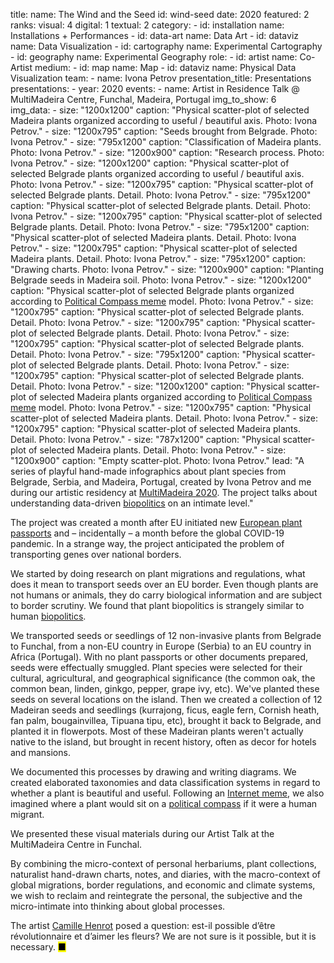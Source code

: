 title: 
    name: The Wind and the Seed
id: wind-seed
date: 2020
featured: 2
ranks:
    visual: 4
    digital: 1
    textual: 2
category: 
    - id: installation
      name: Installations + Performances
    - id: data-art
      name: Data Art
    - id: dataviz
      name: Data Visualization
    - id: cartography
      name: Experimental Cartography
    - id: geography
      name: Experimental Geography
role:
    - id: artist
      name: Co-Artist
medium:
    - id: map
      name: Map
    - id: dataviz
      name: Physical Data Visualization
team:
    - name: Ivona Petrov
presentation_title: Presentations
presentations:
    - year: 2020
      events:
        - name: Artist in Residence Talk @ MultiMadeira Centre, Funchal, Madeira, Portugal 
img_to_show: 6       
img_data:
    - size: "1200x1200"
      caption: "Physical scatter-plot of selected Madeira plants organized according to useful / beautiful axis. Photo: Ivona Petrov."
    - size: "1200x795"
      caption: "Seeds brought from Belgrade. Photo: Ivona Petrov."
    - size: "795x1200"
      caption: "Classification of Madeira plants. Photo: Ivona Petrov."
    - size: "1200x900"
      caption: "Research process. Photo: Ivona Petrov."
    - size: "1200x1200"
      caption: "Physical scatter-plot of selected Belgrade plants organized according to useful / beautiful axis. Photo: Ivona Petrov."
    - size: "1200x795"
      caption: "Physical scatter-plot of selected Belgrade plants. Detail. Photo: Ivona Petrov."
    - size: "795x1200"
      caption: "Physical scatter-plot of selected Belgrade plants. Detail. Photo: Ivona Petrov."
    - size: "1200x795"
      caption: "Physical scatter-plot of selected Belgrade plants. Detail. Photo: Ivona Petrov."
    - size: "795x1200"
      caption: "Physical scatter-plot of selected Madeira plants. Detail. Photo: Ivona Petrov."
    - size: "1200x795"
      caption: "Physical scatter-plot of selected Madeira plants. Detail. Photo: Ivona Petrov."
    - size: "795x1200"
      caption: "Drawing charts. Photo: Ivona Petrov."
    - size: "1200x900"
      caption: "Planting Belgrade seeds in Madeira soil. Photo: Ivona Petrov."
    - size: "1200x1200"
      caption: "Physical scatter-plot of selected Belgrade plants organized according to <a href='https://knowyourmeme.com/memes/political-compass' target='_blank'>Political Compass meme</a> model. Photo: Ivona Petrov."
    - size: "1200x795"
      caption: "Physical scatter-plot of selected Belgrade plants. Detail. Photo: Ivona Petrov."
    - size: "1200x795"
      caption: "Physical scatter-plot of selected Belgrade plants. Detail. Photo: Ivona Petrov."
    - size: "1200x795"
      caption: "Physical scatter-plot of selected Belgrade plants. Detail. Photo: Ivona Petrov."
    - size: "795x1200"
      caption: "Physical scatter-plot of selected Belgrade plants. Detail. Photo: Ivona Petrov."
    - size: "1200x795"
      caption: "Physical scatter-plot of selected Belgrade plants. Detail. Photo: Ivona Petrov."
    - size: "1200x1200"
      caption: "Physical scatter-plot of selected Madeira plants organized according to <a href='https://knowyourmeme.com/memes/political-compass' target='_blank'>Political Compass meme</a> model. Photo: Ivona Petrov."
    - size: "1200x795"
      caption: "Physical scatter-plot of selected Madeira plants. Detail. Photo: Ivona Petrov."
    - size: "1200x795"
      caption: "Physical scatter-plot of selected Madeira plants. Detail. Photo: Ivona Petrov."
    - size: "787x1200"
      caption: "Physical scatter-plot of selected Madeira plants. Detail. Photo: Ivona Petrov."
    - size: "1200x900"
      caption: "Empty scatter-plot. Photo: Ivona Petrov."
lead: "A series of playful hand-made infographics about plant species from Belgrade, Serbia, and Madeira, Portugal, created by Ivona Petrov and me during our artistic residency at <a href='https://www.multimadeira.com/' target='_blank'>MultiMadeira 2020</a>. The project talks about understanding data-driven <a href='https://en.wikipedia.org/wiki/Biopolitics' target='_blank'>biopolitics</a> on an intimate level."

The project was created a month after EU initiated new <a href='https://www.europarl.europa.eu/doceo/document/E-9-2019-003753_EN.html' target='_blank'>European plant passports</a> and – incidentally – a month before the global COVID-19 pandemic. In a strange way, the project anticipated the problem of transporting genes over national borders. 

We started by doing research on plant migrations and regulations, what does it mean to transport seeds over an EU border. Even though plants are not humans or animals, they do carry biological information and are subject to border scrutiny. We found that plant biopolitics is strangely similar to human <a href='https://en.wikipedia.org/wiki/Biopolitics' target='_blank'>biopolitics</a>.  

We transported seeds or seedlings of 12 non-invasive plants from Belgrade to Funchal, from a non-EU country in Europe (Serbia) to an EU country in Africa (Portugal). With no plant passports or other documents prepared, seeds were effectually smuggled. Plant species were selected for their cultural, agricultural, and geographical significance (the common oak, the common bean, linden, ginkgo, pepper, grape ivy, etc). We've planted these seeds on several locations on the island. Then we created a collection of 12 Madeiran seeds and seedlings (kurrajong, ficus, eagle fern, Cornish heath, fan palm, bougainvillea, Tipuana tipu, etc), brought it back to Belgrade, and planted it in flowerpots. Most of these Madeiran plants weren't actually native to the island, but brought in recent history, often as decor for hotels and mansions.

We documented this processes by drawing and writing diagrams. We created elaborated taxonomies and data classification systems in regard to whether a plant is beautiful and useful. Following an <a href='https://knowyourmeme.com/memes/political-compass' target='_blank'>Internet meme</a>, we also imagined where a plant would sit on a <a href='https://www.politicalcompass.org/' target='_blank'>political compass</a> if it were a human migrant.

We presented these visual materials during our Artist Talk at the MultiMadeira Centre in Funchal.

By combining the micro-context of personal herbariums, plant collections, naturalist hand-drawn charts, notes, and diaries, with the macro-context of global migrations, border regulations, and economic and climate systems, we wish to reclaim and reintegrate the personal, the subjective and the micro-intimate into thinking about global processes. 

The artist <a href='https://www.camillehenrot.fr/fr/work/61/est-il-possible-detre-revolutionnaire-et-daimer-les-fleurs' target='_blank'>Camille Henrot</a> posed a question: <span class='italic-style'>est-il possible d’être révolutionnaire et d’aimer les fleurs?</span> We are not sure is it possible, but it <span class='italic-style'>is</span> necessary. <mark>&#9632;</mark>